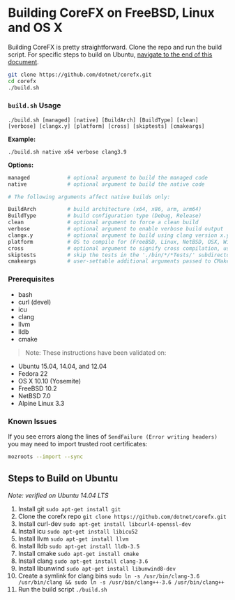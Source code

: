 Building CoreFX on FreeBSD, Linux and OS X
==========================================

Building CoreFX is pretty straightforward. Clone the repo and run the build script.  For specific steps to build on Ubuntu, [navigate to the end of this document](#steps-to-build-on-ubuntu).

```bash
git clone https://github.com/dotnet/corefx.git
cd corefx
./build.sh
```

### `build.sh` Usage
 `./build.sh [managed] [native] [BuildArch] [BuildType] [clean] [verbose] [clangx.y] [platform] [cross] [skiptests] [cmakeargs]`

**Example:**

`./build.sh native x64 verbose clang3.9`

**Options:**

```bash
managed            # optional argument to build the managed code
native             # optional argument to build the native code

# The following arguments affect native builds only:

BuildArch          # build architecture (x64, x86, arm, arm64)
BuildType          # build configuration type (Debug, Release)
clean              # optional argument to force a clean build
verbose            # optional argument to enable verbose build output
clangx.y           # optional argument to build using clang version x.y
platform           # OS to compile for (FreeBSD, Linux, NetBSD, OSX, Windows)
cross              # optional argument to signify cross compilation, uses ROOTFS_DIR environment variable if set
skiptests          # skip the tests in the './bin/*/*Tests/' subdirectory
cmakeargs          # user-settable additional arguments passed to CMake
```

### Prerequisites

* bash
* curl (devel)
* icu
* clang
* llvm
* lldb
* cmake

> Note: These instructions have been validated on:
* Ubuntu 15.04, 14.04, and 12.04
* Fedora 22
* OS X 10.10 (Yosemite)
* FreeBSD 10.2
* NetBSD 7.0
* Alpine Linux 3.3

### Known Issues
If you see errors along the lines of `SendFailure (Error writing headers)` you may need to import trusted root certificates:

```sh
mozroots --import --sync
```

## Steps to Build on Ubuntu

*Note: verified on Ubuntu 14.04 LTS*

1. Install git `sudo apt-get install git`
2. Clone the corefx repo `git clone https://github.com/dotnet/corefx.git`
3. Install curl-dev `sudo apt-get install libcurl4-openssl-dev`
4. Install icu `sudo apt-get install libicu52`
5. Install llvm `sudo apt-get install llvm`
6. Install lldb `sudo apt-get install lldb-3.5`
7. Install cmake `sudo apt-get install cmake`
8. Install clang `sudo apt-get install clang-3.6`
9. Install libunwind `sudo apt-get install libunwind8-dev`
10. Create a symlink for clang bins `sudo ln -s /usr/bin/clang-3.6 /usr/bin/clang && sudo ln -s /usr/bin/clang++-3.6 /usr/bin/clang++`
11. Run the build script `./build.sh`
